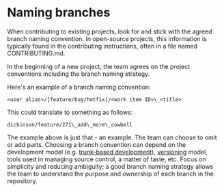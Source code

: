 # Naming branches
When contributing to existing projects, look for and stick with the agreed branch naming convention. In open-source projects, this information is typically found in the contributing instructions, often in a file named CONTRIBUTING.md.

In the beginning of a new project, the team agrees on the project conventions including the branch naming strategy.

Here's an example of a branch naming convention:

```
<user alias>/[feature/bug/hotfix]/<work item ID>\_<title>
```

This could translate to something as follows:
```
dickinson/feature/271\_add\_more\_cowbell
```

The example above is just that - an example. The team can choose to omit or add parts. Choosing a branch convention can depend on the development model (e.g. [trunk-based development](https://trunkbaseddevelopment.com/)), [versioning](./component-versioning.md) model, tools used in managing source control, a matter of taste, etc. Focus on simplicity and reducing ambiguity; a good branch naming strategy allows the team to understand the purpose and ownership of each branch in the repository.
